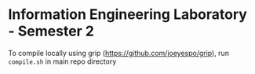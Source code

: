 # Information Engineering Laboratory - Semester 2

To compile locally using grip (https://github.com/joeyespo/grip), run `compile.sh` in main repo directory

